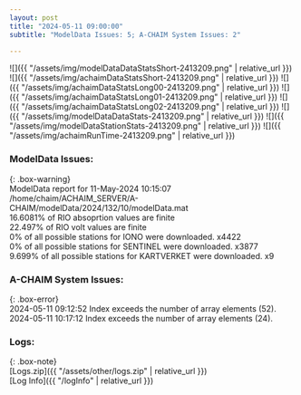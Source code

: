 ```yaml
---
layout: post
title: "2024-05-11 09:00:00"
subtitle: "ModelData Issues: 5; A-CHAIM System Issues: 2"

---
```


![]({{ "/assets/img/modelDataDataStatsShort-2413209.png" | relative_url }})
![]({{ "/assets/img/achaimDataStatsShort-2413209.png" | relative_url }})
![]({{ "/assets/img/achaimDataStatsLong00-2413209.png" | relative_url }})
![]({{ "/assets/img/achaimDataStatsLong01-2413209.png" | relative_url }})
![]({{ "/assets/img/achaimDataStatsLong02-2413209.png" | relative_url }})
![]({{ "/assets/img/modelDataDataStats-2413209.png" | relative_url }})
![]({{ "/assets/img/modelDataStationStats-2413209.png" | relative_url }})
![]({{ "/assets/img/achaimRunTime-2413209.png" | relative_url }})


### ModelData Issues:  
  
{: .box-warning}  
 ModelData report for 11-May-2024 10:15:07   
 /home/chaim/ACHAIM_SERVER/A-CHAIM/modelData/2024/132/10/modelData.mat   
 16.6081% of RIO absoprtion values are finite   
 22.497% of RIO volt values are finite   
 0% of all possible stations for IONO were downloaded. x4422   
 0% of all possible stations for SENTINEL were downloaded. x3877   
 9.699% of all possible stations for KARTVERKET were downloaded. x9   
  
### A-CHAIM System Issues:  
  
{: .box-error}  
2024-05-11 09:12:52 Index exceeds the number of array elements (52).  
2024-05-11 10:17:12 Index exceeds the number of array elements (24).  

### Logs:  
  
{: .box-note}  
[Logs.zip]({{ "/assets/other/logs.zip" | relative_url }})  
[Log Info]({{ "/logInfo" | relative_url }})  
